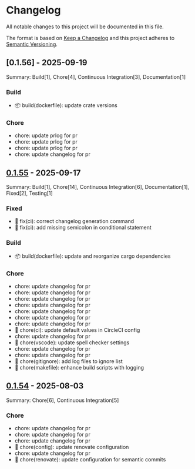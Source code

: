<!-- LTex: Enabled=false -->
# Changelog

All notable changes to this project will be documented in this file.

The format is based on [Keep a Changelog](https://keepachangelog.com/en/1.0.0/) and this project adheres to [Semantic Versioning](https://semver.org/spec/v2.0.0.html).

## [0.1.56] - 2025-09-19

Summary: Build[1], Chore[4], Continuous Integration[3], Documentation[1]

### Build

 - 📦 build(dockerfile): update crate versions

### Chore

 - chore: update prlog for pr
 - chore: update prlog for pr
 - chore: update prlog for pr
 - chore: update changelog for pr

## [0.1.55] - 2025-09-17

Summary: Build[1], Chore[14], Continuous Integration[6], Documentation[1], Fixed[2], Testing[1]

### Fixed

 - 🐛 fix(ci): correct changelog generation command
 - 🐛 fix(ci): add missing semicolon in conditional statement

### Build

 - 📦 build(dockerfile): update and reorganize cargo dependencies

### Chore

 - chore: update changelog for pr
 - chore: update changelog for pr
 - chore: update changelog for pr
 - chore: update changelog for pr
 - chore: update changelog for pr
 - chore: update changelog for pr
 - chore: update changelog for pr
 - 🔧 chore(ci): update default values in CircleCI config
 - chore: update changelog for pr
 - 🔧 chore(vscode): update spell checker settings
 - chore: update changelog for pr
 - chore: update changelog for pr
 - 🔧 chore(gitignore): add log files to ignore list
 - 🔧 chore(makefile): enhance build scripts with logging

## [0.1.54] - 2025-08-03

Summary: Chore[6], Continuous Integration[5]

### Chore

 - chore: update changelog for pr
 - chore: update changelog for pr
 - chore: update changelog for pr
 - 🔧 chore(config): update renovate configuration
 - chore: update changelog for pr
 - 🔧 chore(renovate): update configuration for semantic commits

[Unreleased]: https://github.com/jerus-org/ci-container/compare/v0.1.55...HEAD
[0.1.55]: https://github.com/jerus-org/ci-container/compare/v0.1.54...v0.1.55
[0.1.54]: https://github.com/jerus-org/ci-container/compare/v0.1.53...v0.1.54


